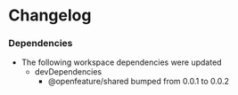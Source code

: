 # Changelog

### Dependencies

* The following workspace dependencies were updated
  * devDependencies
    * @openfeature/shared bumped from 0.0.1 to 0.0.2
